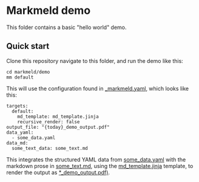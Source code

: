 # Markmeld demo

This folder contains a basic "hello world" demo.

## Quick start
Clone this repository navigate to this folder, and run the demo like this: 

```
cd markmeld/demo
mm default
```

This will use the configuration found in [_markmeld.yaml](_markmeld.yaml), which looks like this:

```
targets:
  default:
    md_template: md_template.jinja
    recursive_render: false
output_file: "{today}_demo_output.pdf"
data_yaml:
  - some_data.yaml
data_md:
  some_text_data: some_text.md
```

This integrates the structured YAML data from [some_data.yaml](some_data.yaml) with the markdown prose in [some_text.md](some_text.md), using the [md_template.jinja](md_template.jinja) template, to render the output as [*_demo_output.pdf)](2021-10-25_demo_output.pdf).